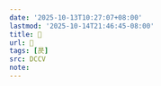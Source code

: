 ```yaml
---
date: '2025-10-13T10:27:07+08:00'
lastmod: '2025-10-14T21:46:45-08:00'
title: 􂵐
url: 􂵐
tags: [昃]
src: DCCV
note:
---
```

